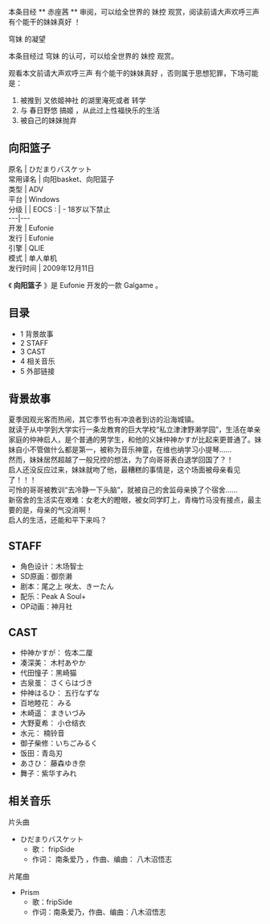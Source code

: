 本条目经 ** 赤座茜  ** 审阅，可以给全世界的  妹控  观赏，阅读前请大声欢呼三声  有个能干的妹妹真好  ！

  
穹妹  的凝望

本条目经过  穹妹  的认可，可以给全世界的  妹控  观赏。

观看本文前请大声欢呼三声  有个能干的妹妹真好  ，否则属于思想犯罪，下场可能是：

  1. 被推到  叉依姬神社  的湖里淹死或者  转学 
  2. 与  春日野悠  搞姬  ，从此过上性福快乐的生活 
  3. 被自己的妹妹抛弃 

向阳篮子  
---  
原名  |  ひだまりバスケット   
常用译名  |  向阳basket、向阳篮子   
类型  |  ADV   
平台  |  Windows   
分级  |  |  EOCS  :  |  \- 18岁以下禁止   
---|---  
开发  |  Eufonie   
发行  |  Eufonie   
引擎  |  QLIE   
模式  |  单人单机   
发行时间  |  2009年12月11日   
  
《 **向阳篮子** 》是  Eufonie  开发的一款  Galgame  。

##  目录

  * 1  背景故事 
  * 2  STAFF 
  * 3  CAST 
  * 4  相关音乐 
  * 5  外部链接 

##  背景故事

夏季因观光客而热闹，其它季节也有冲浪者到访的沿海城镇。  
就读于从中学到大学实行一条龙教育的巨大学校“私立津津野濑学园”，生活在单亲家庭的仲神启人，是个普通的男学生，和他的义妹仲神かすが比起来更普通了。妹妹自小不管做什么都是第一，被称为音乐神童，在维也纳学习小提琴……  
然而，妹妹居然超越了一般兄控的想法，为了向哥哥表白退学回国了？！  
启人还没反应过来，妹妹就吻了他，最糟糕的事情是，这个场面被母亲看见了！！！  
可怜的哥哥被教训“去冷静一下头脑”，就被自己的舍监母亲换了个宿舍……  
新宿舍的生活实在艰难：女老大的瞪眼，被女同学盯上，青梅竹马没有接点，最主要的是，母亲的气没消啊！  
启人的生活，还能和平下来吗？

##  STAFF

  * 角色设计：木场智士 
  * SD原画：御奈濑 
  * 剧本：尾之上 咲太、きーたん 
  * 配乐：Peak A Soul+ 
  * OP动画：神月社 

##  CAST

  * 仲神かすが：  佐本二厘 
  * 凑深美：  木村あやか 
  * 代田憧子：黑崎猫 
  * 古泉茧：  さくらはづき 
  * 仲神はるひ：  五行なずな 
  * 百地睦花：  みる 
  * 木崎遥：  まきいづみ 
  * 大野夏希：  小仓结衣 
  * 水元：  楠铃音 
  * 御子柴修：いちごみるく 
  * 饭田：青岛刃 
  * あさひ：  藤森ゆき奈 
  * 舞子：紫华すみれ 

##  相关音乐

片头曲

  * ひだまりバスケット 
    * 歌：  fripSide 
    * 作词：  南条爱乃  ，作曲、编曲：  八木沼悟志 

片尾曲

  * Prism 
    * 歌：fripSide 
    * 作词：南条爱乃，作曲、编曲：八木沼悟志 